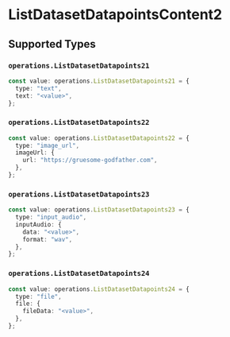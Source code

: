 # ListDatasetDatapointsContent2


## Supported Types

### `operations.ListDatasetDatapoints21`

```typescript
const value: operations.ListDatasetDatapoints21 = {
  type: "text",
  text: "<value>",
};
```

### `operations.ListDatasetDatapoints22`

```typescript
const value: operations.ListDatasetDatapoints22 = {
  type: "image_url",
  imageUrl: {
    url: "https://gruesome-godfather.com",
  },
};
```

### `operations.ListDatasetDatapoints23`

```typescript
const value: operations.ListDatasetDatapoints23 = {
  type: "input_audio",
  inputAudio: {
    data: "<value>",
    format: "wav",
  },
};
```

### `operations.ListDatasetDatapoints24`

```typescript
const value: operations.ListDatasetDatapoints24 = {
  type: "file",
  file: {
    fileData: "<value>",
  },
};
```

